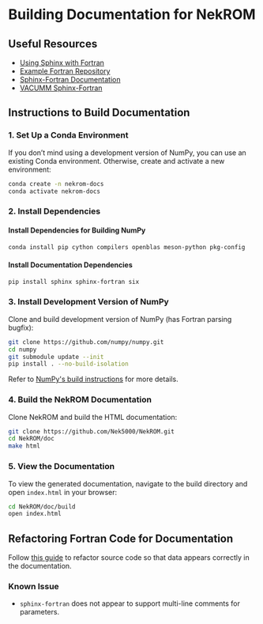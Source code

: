 # Building Documentation for NekROM

## Useful Resources
- [Using Sphinx with Fortran](https://ostueker.github.io/Example_Fortran/UsingSphinxFortran.html)
- [Example Fortran Repository](https://github.com/ostueker/Example_Fortran)
- [Sphinx-Fortran Documentation](https://sphinx-fortran.readthedocs.io/en/latest/user.autodoc.html)
- [VACUMM Sphinx-Fortran](https://github.com/VACUMM/sphinx-fortran/tree/master)

## Instructions to Build Documentation

### 1. Set Up a Conda Environment
If you don’t mind using a development version of NumPy, you can use an existing Conda environment. Otherwise, create and activate a new environment:
```sh
conda create -n nekrom-docs
conda activate nekrom-docs
```

### 2. Install Dependencies

#### Install Dependencies for Building NumPy
```sh
conda install pip cython compilers openblas meson-python pkg-config
```

#### Install Documentation Dependencies
```sh
pip install sphinx sphinx-fortran six
```

### 3. Install Development Version of NumPy
Clone and build development version of NumPy (has Fortran parsing bugfix):
```sh
git clone https://github.com/numpy/numpy.git
cd numpy
git submodule update --init
pip install . --no-build-isolation
```
Refer to [NumPy's build instructions](https://numpy.org/doc/stable//building/index.html#building-from-source-to-use-numpy) for more details.

### 4. Build the NekROM Documentation
Clone NekROM and build the HTML documentation:
```sh
git clone https://github.com/Nek5000/NekROM.git
cd NekROM/doc
make html
```

### 5. View the Documentation
To view the generated documentation, navigate to the build directory and open `index.html` in your browser:
```sh
cd NekROM/doc/build
open index.html
```

## Refactoring Fortran Code for Documentation
Follow [this guide](https://ostueker.github.io/Example_Fortran/RefactoringFortranForSphinx.html) to refactor source code so that data appears correctly in the documentation.

### Known Issue
- `sphinx-fortran` does not appear to support multi-line comments for parameters.
